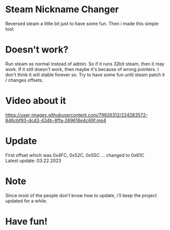 # Steam Nickname Changer
Reversed steam a little bit just to have some fun. Then i made this simple tool.

# Doesn't work?
Run steam as normal instead of admin. So if it runs 32bit steam, then it may work. If it still doesn't work, then maybe it's because of wrong pointers. I don't think it will stable forever so. Try to have some fun until steam patch it / changes offsets.

# Video about it
https://user-images.githubusercontent.com/79926312/224283572-846cbf93-dcd3-434b-8ffa-269616e4c69f.mp4

# Update
First offset which was 0x4FC, 0x52C, 0x55C ... changed to 0x61C <br />
Latest update: 03.22.2023

# Note
Since most of the people don't know how to update, i'll keep the project updated for a while.

# Have fun!
